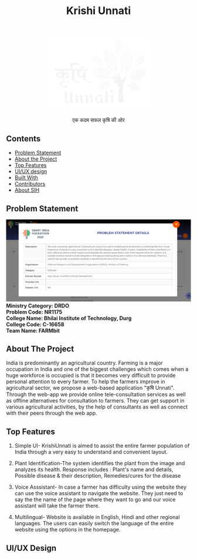 <h1 align="center"> Krishi Unnati </h1> <br>
<p align="center">
    <img src="static/Images/final white logo.png" width="280">
  </a>
</p>

<p align="center">
एक कदम सफल कृषि की ओर 
</p>


## Contents

- [Problem Statement](#problem-statement)
- [About the Project](#about-the-project)
- [Top Features](#top-features)
- [UI/UX design](#ui/ux-design-)
- [Built With](#built-with-)
- [Contributors](#contributors-)
- [About SIH](#about-sih-)

## Problem Statement

<img src="static/Images/prblm statement.png" width="1000"> <br/>
**Ministry Category: DRDO <br/>
Problem Code: NR1175<br/>
College Name: Bhilai Institute of Technology, Durg <br/>
College Code: C-16658<br/>
Team Name: FARMbit<br/>**

## About The Project

India is predominantly an agricultural country. Farming is a major occupation in India and one of the biggest 
challenges which comes when a huge workforce is occupied is that it becomes very difficult to provide 
personal attention to every farmer. To help the farmers improve in agricultural sector, we propose a web-based application "कृषि Unnati". 
Through the web-app we provide online tele-consultation services as well as offline alternatives for consultation to farmers. They can get support in various agricultural activities, by the help of consultants as well as connect with their peers through the web app. 

## Top Features

1. Simple UI- KrishiUnnati is aimed to assist the entire farmer population of India through a very easy to understand and convenient layout.


2. Plant Identification-The system identifies the plant from the image and analyzes its health. Response includes : Plant's name and details, Possible disease & their description, Remedies/cures for the disease


3. Voice Asssistant- In case a farmer has difficulty using the website they can use the voice assistant to navigate the website. They just need to say the the name of the page where they want to go and our voice assistant will take the farmer there.


4. Multilingual- Website is available in English, Hindi and other regional languages. The users can easily switch the language of the entire website using the options in the homepage.

## UI/UX Design

